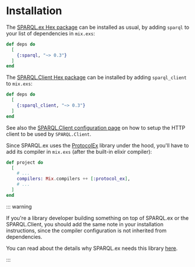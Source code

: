 # Installation

The [SPARQL.ex Hex package](https://hex.pm/packages/sparql) can be installed as usual, by adding `sparql` to your list of dependencies in `mix.exs`:

```elixir
def deps do
  [
    {:sparql, "~> 0.3"}
  ]
end
```

The [SPARQL.Client Hex package](https://hex.pm/packages/sparql_client) can be installed by adding `sparql_client` to `mix.exs`:

```elixir
def deps do
  [
    {:sparql_client, "~> 0.3"}
  ]
end
```

See also the [SPARQL.Client configuration page](/sparql-ex/sparql-client-configuration) on how to setup the HTTP client to be used by `SPARQL.Client`.

Since SPARQL.ex uses the [ProtocolEx](https://github.com/OvermindDL1/protocol_ex) library under the hood, you'll have to add its compiler in `mix.exs` (after the built-in elixir compiler):

```elixir
def project do
  [
    # ...
    compilers: Mix.compilers ++ [:protocol_ex],
    # ...
  ]
end
```

::: warning

If you're a library developer building something on top of SPARQL.ex or the SPARQL.Client, you should add the same note in your installation instructions, since the compiler configuration is not inherited from dependencies.

You can read about the details why SPARQL.ex needs this library [here](https://marcelotto.medium.com/the-walled-gardens-within-elixir-d0507a568015).

:::
